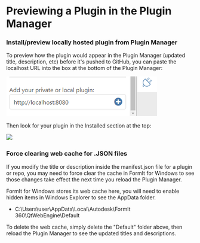 # Previewing a Plugin in the Plugin Manager

### Install/preview locally hosted plugin from Plugin Manager

To preview how the plugin would appear in the Plugin Manager (updated title, description, etc) before it's pushed to GitHub, you can paste the localhost URL into the box at the bottom of the Plugin Manager:

![](<../../../.gitbook/assets/image (6).png>)

Then look for your plugin in the Installed section at the top:

![](https://formit3d.github.io/FormItExamplePlugins/docs/images/PluginManagerInstalledList.png)

### **Force clearing web cache for .JSON files**

If you modify the title or description inside the manifest.json file for a plugin or repo, you may need to force clear the cache in FormIt for Windows to see those changes take effect the next time you reload the Plugin Manager.

FormIt for Windows stores its web cache here, you will need to enable hidden items in Windows Explorer to see the AppData folder.

* C:\Users\user\AppData\Local\Autodesk\FormIt 360\QtWebEngine\Default

To delete the web cache, simply delete the "Default" folder above, then reload the Plugin Manager to see the updated titles and descriptions.
